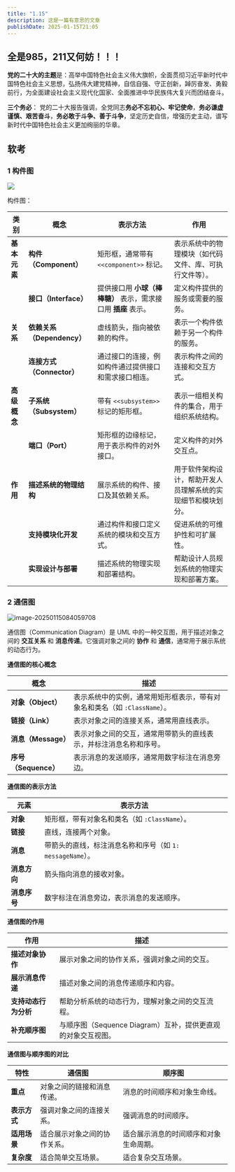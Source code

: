 ```yaml
---
title: "1.15"
description: 这是一篇有意思的文章
publishDate: 2025-01-15T21:05
---
```

## 全是985，211又何妨！！！

**党的二十大的主题**是：高举中国特色社会主义伟大旗帜，全面贯彻习近平新时代中国特色社会主义思想，弘扬伟大建党精神，自信自强、守正创新，踔厉奋发、勇毅前行，为全面建设社会主义现代化国家、全面推进中华民族伟大复兴而团结奋斗。

**三个务必**：
党的二十大报告强调，全党同志**务必不忘初心、牢记使命**，**务必谦虚谨慎、艰苦奋斗**，**务必敢于斗争、善于斗争**，坚定历史自信，增强历史主动，谱写新时代中国特色社会主义更加绚丽的华章。

## 软考


### 1 构件图

![](https://img.zhenxi.site/2025/01/9f9018eb3f5ee5deef23a1aaaa044da3.png)

构件图：

| **类别**     | **概念**                   | **表示方法**                                                 | **作用**                                                     |
| ------------ | -------------------------- | ------------------------------------------------------------ | ------------------------------------------------------------ |
| **基本元素** | **构件（Component）**      | 矩形框，通常带有 `<<component>>` 标记。                      | 表示系统中的物理模块（如代码文件、库、可执行文件等）。       |
|              | **接口（Interface）**      | 提供接口用 **小球（棒棒糖）** 表示，需求接口用 **插座** 表示。 | 定义构件提供的服务或需要的服务。                             |
| **关系**     | **依赖关系（Dependency）** | 虚线箭头，指向被依赖的构件。                                 | 表示一个构件依赖于另一个构件的服务。                         |
|              | **连接方式（Connector）**  | 通过接口的连接，例如构件通过提供接口和需求接口相连。         | 表示构件之间的连接和交互方式。                               |
| **高级概念** | **子系统（Subsystem）**    | 带有 `<<subsystem>>` 标记的矩形框。                          | 表示一组相关构件的集合，用于组织系统结构。                   |
|              | **端口（Port）**           | 矩形框的边缘标记，用于表示构件的对外接口。                   | 定义构件的对外交互点。                                       |
| **作用**     | **描述系统的物理结构**     | 展示系统的构件、接口及其依赖关系。                           | 用于软件架构设计，帮助开发人员理解系统的实现细节和模块划分。 |
|              | **支持模块化开发**         | 通过构件和接口定义系统的模块和交互方式。                     | 促进系统的可维护性和可扩展性。                               |
|              | **实现设计与部署**         | 描述系统的物理实现和部署结构。                               | 帮助设计人员规划系统的物理实现和部署方案。                   |

### 2 通信图

![image-20250115084059708](https://img.zhenxi.site/2025/01/ae0e961b32929ba3903c43c0b3cbf7fe.png)

通信图（Communication Diagram）是 UML 中的一种交互图，用于描述对象之间的 **交互关系** 和 **消息传递**。它强调对象之间的 **协作** 和 **通信**，通常用于展示系统的动态行为。

 **通信图的核心概念**

| **概念**             | **描述**                                                     |
| -------------------- | ------------------------------------------------------------ |
| **对象（Object）**   | 表示系统中的实例，通常用矩形框表示，带有对象名和类名（如 `:ClassName`）。 |
| **链接（Link）**     | 表示对象之间的连接关系，通常用直线表示。                     |
| **消息（Message）**  | 表示对象之间的交互，通常用带箭头的直线表示，并标注消息名称和序号。 |
| **序号（Sequence）** | 表示消息的发送顺序，通常用数字标注在消息旁边。               |

**通信图的表示方法**

| **元素**     | **表示方法**                                              |
| ------------ | --------------------------------------------------------- |
| **对象**     | 矩形框，带有对象名和类名（如 `:ClassName`）。             |
| **链接**     | 直线，连接两个对象。                                      |
| **消息**     | 带箭头的直线，标注消息名称和序号（如 `1: messageName`）。 |
| **消息方向** | 箭头指向消息的接收对象。                                  |
| **消息序号** | 数字标注在消息旁边，表示消息的发送顺序。                  |

 **通信图的作用**

| **作用**             | **描述**                                                     |
| -------------------- | ------------------------------------------------------------ |
| **描述对象协作**     | 展示对象之间的协作关系，强调对象之间的交互。                 |
| **展示消息传递**     | 描述对象之间的消息传递顺序和内容。                           |
| **支持动态行为分析** | 帮助分析系统的动态行为，理解对象之间的交互流程。             |
| **补充顺序图**       | 与顺序图（Sequence Diagram）互补，提供更直观的对象交互视图。 |

**通信图与顺序图的对比**

| **特性**     | **通信图**                   | **顺序图**                             |
| ------------ | ---------------------------- | -------------------------------------- |
| **重点**     | 对象之间的链接和消息传递。   | 消息的时间顺序和对象生命线。           |
| **表示方式** | 强调对象之间的连接关系。     | 强调消息的时间顺序。                   |
| **适用场景** | 适合展示对象之间的协作关系。 | 适合展示消息的时间顺序和对象生命周期。 |
| **复杂度**   | 适合简单交互场景。           | 适合复杂交互场景。                     |

